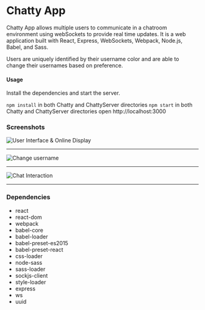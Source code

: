 Chatty App
==========

Chatty App allows multiple users to communicate in a chatroom environment using webSockets to provide real time updates.  It is a web application built with React, Express, WebSockets, Webpack, Node.js, Babel, and Sass.

Users are uniquely identified by their username color and are able to change their usernames based on preference.

#### Usage

Install the dependencies and start the server.


```npm install``` in both Chatty and ChattyServer directories
```npm start``` in both Chatty and ChattyServer directories
open http://localhost:3000


### Screenshots

![User Interface & Online Display]()

----------------

![Change username]()

-----------------

![Chat Interaction]()

-----------------

### Dependencies

* react
* react-dom
* webpack
* babel-core
* babel-loader
* babel-preset-es2015
* babel-preset-react
* css-loader
* node-sass
* sass-loader
* sockjs-client
* style-loader
* express
* ws
* uuid